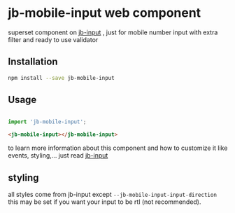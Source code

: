 # jb-mobile-input web component
superset component on [jb-input](https://github.com/javadbat/jb-input) , just for mobile number input with extra filter and ready to use validator

## Installation
```bash
npm install --save jb-mobile-input
```

## Usage

```js

import 'jb-mobile-input';

```
```html
<jb-mobile-input></jb-mobile-input>
```
to learn more information about this component and how to customize it like events, styling,... just read [jb-input](https://github.com/javadbat/jb-input)

## styling
all styles come from jb-input except `--jb-mobile-input-input-direction` this may be set if you want your input to be rtl (not recommended).